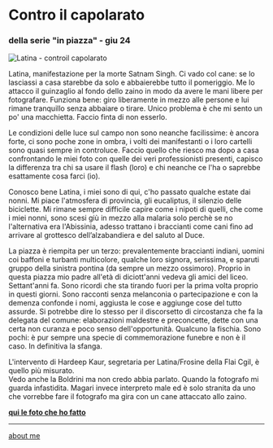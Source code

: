 # Contro il capolarato
### della serie "in piazza" - giu 24 
 
![](https://i.postimg.cc/ryjqhKmZ/Screenshot-2025-01-26-183631.png "Latina - controil capolarato")  

Latina, manifestazione per la morte Satnam Singh. Ci vado col cane: se lo lasciassi a casa starebbe da solo e abbaierebbe tutto il pomeriggio. Me lo attacco il guinzaglio al fondo dello zaino in modo da avere le mani libere per fotografare. Funziona bene: giro liberamente in mezzo alle persone e lui rimane tranquillo senza abbaiare o tirare. Unico problema è che mi sento un po' una macchietta. Faccio finta di non esserlo.  

Le condizioni delle luce sul campo non sono neanche facilissime: è ancora forte, ci sono poche zone in ombra, i volti dei manifestanti o i loro cartelli sono quasi sempre in controluce. Faccio quello che riesco ma dopo a casa confrontando le miei foto con quelle dei veri professionisti presenti, capisco  la differenza tra chi sa usare il flash (loro) e chi neanche ce l'ha o saprebbe esattamente cosa farci (io).   

Conosco bene Latina, i miei sono di qui, c'ho passato qualche estate dai nonni. Mi piace l'atmosfera di provincia, gli eucaliptus, il silenzio delle biciclette. Mi rimane sempre difficile capire come i nipoti di quelli, che come i miei nonni, sono scesi giù in mezzo alla malaria solo perchè se no l'alternativa era l'Abissinia, adesso trattano i braccianti come cani fino ad arrivare al grottesco dell’alzabandiera e del saluto al Duce.  

La piazza è riempita per un terzo: prevalentemente braccianti indiani, uomini coi baffoni e turbanti multicolore, qualche loro signora, serissima, e sparuti gruppo della sinistra pontina (da sempre un mezzo ossimoro). Proprio in questa piazza mio padre all'età di diciott'anni vedeva gli amici del liceo. Settant'anni fa. Sono ricordi che sta tirando fuori per la prima volta proprio in questi giorni. Sono racconti senza melanconia o partecipazione e con la demenza confonde i nomi, aggiusta le cose e aggiunge cose del tutto assurde. Si potrebbe dire lo stesso per il discorsetto di circostanza che fa la delegata del comune:  elaborazioni maldestre e preconcette, dette con una certa non curanza e poco senso dell'opportunità. Qualcuno la fischia. Sono pochi: è pur sempre una specie di commemorazione funebre e non è il caso. In definitiva la sfanga.  

L'intervento di  Hardeep Kaur, segretaria per Latina/Frosine della Flai Cgil, è quello più misurato.  
Vedo anche la Boldrini ma non credo abbia parlato. Quando la fotografo mi guarda infastidita. Magari invece interpreto male ed è solo stranita  da uno che vorrebbe fare il fotografo ma gira con un cane attaccato allo zaino.


[**qui le foto che ho fatto**](https://photos.app.goo.gl/WdTP7KoGbiKZ7a5S8)  

---  
[about me](https://about.me/cacioman) 
